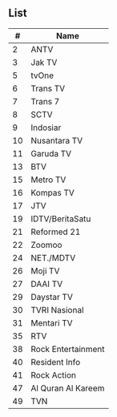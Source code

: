 ## List
\# | Name
-- | --
2 | ANTV
3 | Jak TV
5 | tvOne
6 | Trans TV
7 | Trans 7
8 | SCTV
9 | Indosiar
10 | Nusantara TV
11 | Garuda TV
13 | BTV
15 | Metro TV
16 | Kompas TV
17 | JTV
19 | IDTV/BeritaSatu
21 | Reformed 21
22 | Zoomoo
24 | NET./MDTV
26 | Moji TV
27 | DAAI TV
29 | Daystar TV
30 | TVRI Nasional
31 | Mentari TV
35 | RTV
38 | Rock Entertainment
40 | Resident Info
41 | Rock Action
47 | Al Quran Al Kareem
49 | TVN
